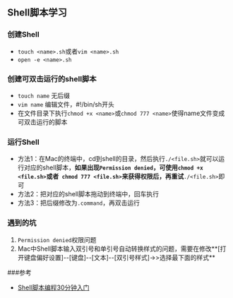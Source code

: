 Shell脚本学习
---

### 创建Shell
* `touch <name>.sh`或者`vim <name>.sh`
* `open -e <name>.sh`

### 创建可双击运行的shell脚本
* `touch name` 无后缀
* `vim name` 编辑文件，#!/bin/sh开头
* 在文件目录下执行`chmod +x <name>`或`chmod 777 <name>`使得name文件变成可双击运行的脚本

### 运行Shell
* 方法1：在Mac的终端中，cd到shell的目录，然后执行`./<file.sh>`就可以运行对应的shell脚本，**如果出现`Permission denied`，可使用`chmod +x <file.sh>`或者` chmod 777 <file.sh>`来获得权限后，再重试**`./<file.sh>`即可
* 方法2：把对应的shell脚本拖动到终端中，回车执行
* 方法3：把后缀修改为`.command`，再双击运行

### 遇到的坑
1. `Permission denied`权限问题
2. Mac中Shell脚本输入双引号和单引号自动转换样式的问题，需要在修改**[打开键盘偏好设置]--[键盘]--[文本]--[双引号样式]->>选择最下面的样式**

###参考
* [Shell脚本编程30分钟入门](https://github.com/qinjx/30min_guides/blob/master/shell.md)